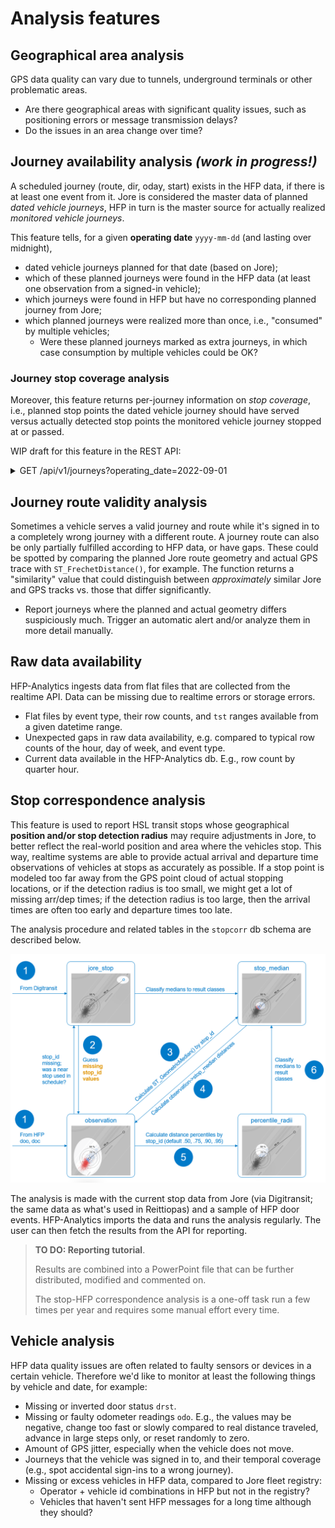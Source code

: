 # Analysis features

## Geographical area analysis

GPS data quality can vary due to tunnels, underground terminals or other problematic areas.

- Are there geographical areas with significant quality issues, such as positioning errors or message transmission delays?
- Do the issues in an area change over time?

## Journey availability analysis _(work in progress!)_

A scheduled journey (route, dir, oday, start) exists in the HFP data, if there is at least one event from it.
Jore is considered the master data of planned _dated vehicle journeys_, HFP in turn is the master source for actually realized _monitored vehicle journeys_.

This feature tells, for a given **operating date** `yyyy-mm-dd` (and lasting over midnight),

- dated vehicle journeys planned for that date (based on Jore);
- which of these planned journeys were found in the HFP data (at least one observation from a signed-in vehicle);
- which journeys were found in HFP but have no corresponding planned journey from Jore;
- which planned journeys were realized more than once, i.e., "consumed" by multiple vehicles;
  - Were these planned journeys marked as extra journeys, in which case consumption by multiple vehicles could be OK?

### Journey stop coverage analysis

Moreover, this feature returns per-journey information on _stop coverage_, i.e., planned stop points the dated vehicle journey should have served versus actually detected stop points the monitored vehicle journey stopped at or passed.

WIP draft for this feature in the REST API:

<details>
<summary>GET /api/v1/journeys?operating_date=2022-09-01</summary>

```json
200 OK:
  {"data":
    "journeys": [
      {
        "dated_vehicle_journey_uuid": "e0f7f542-f212-4b93-a4fc-6450a145e27b",
          # ^ This is unique over route, dir, oday, start + is_extra_journey.
        "monitored_vehicle_journey_uuid": "c7122273-d75a-4b20-8588-6d1ea128d5d1", 
          # ^ Unique over route, dir, oday, start(24h), vehicle, operator; null if no match found
        "route_id": "1067",
        "direction_id": 1,
        "operating_date": "2022-09-01",
        "start_time_30h": "24:36:00",
        "is_extra_journey": False,
        "planned_stop_count": 34,
        "monitored_stop_count": 29,
        "monitored_stop_ratio": 0.8529,
        # ^ == monitored_stop_count / planned_stop_count
        "monitored_timestamp_span": {
          "start_timestamp": "20220902T003618Z",
          "end_timestamp": "20220902T011737Z"
        }, 
        # ^ Between which start and end time did we get _any_ HFP data from that journey+vehicle?
        "stops": [
          # This list contains per-stop-visit details.
          # "monitored_" entries are null if not detected.
          # Alternatively, these details could be requested
          # from a different endpoint, since this would contain a lot of data.
          {
            "stop_sequence": 1,
            "stop_role": "FIRST",
            "stop_id": "1004223",
            "planned_arrival_timestamp": "20220902T003600Z",
            "monitored_arrival_timestamp": null,
            "planned_departure_timestamp": "20220902T003600Z",
            "monitored_departure_timestamp": "20220902T003618Z",
            "detected_events": ["DOC", "PDE, "DEP"]
            # ^ The stop visit was "proven" by availability of these HFP events with correct stop value.
          },
          {
            "stop_sequence": 2,
            "stop_role": "NORMAL",
            "stop_id": "1092303",
            "planned_arrival_timestamp": "20220902T003800Z",
            "monitored_arrival_timestamp": "20220902T003811Z",
            "planned_departure_timestamp": "20220902T003800Z",
            "monitored_departure_timestamp": "20220902T003814Z",
            "detected_events": ["ARR", "PAS, "DEP"]
          },
          ...
          {
            "stop_sequence": 10,
            "stop_role": "REGULATED",
            # ^ This is a regulated timing stop where the vehicle must wait for scheduled dep time.
            "stop_id": "10921127",
            "planned_arrival_timestamp": "20220902T004900Z",
            "monitored_arrival_timestamp": "20220902T004903Z",
            "planned_departure_timestamp": "20220902T005100Z",
            "monitored_departure_timestamp": "20220902T003814Z",
            "detected_events": ["ARR", "ARS", "DOO", "DOC" "PDE, "DEP"]
          },
          {
            "stop_sequence": 11,
            "stop_role": "NORMAL",
            "stop_id": "10921127",
            "planned_arrival_timestamp": "20220902T004900Z",
            "monitored_arrival_timestamp": null,
            "planned_departure_timestamp": "20220902T005100Z",
            "monitored_departure_timestamp": null,
            "detected_events": []
            # ^ This stop was not detected in HFP.
          },
          {
            "stop_sequence": 34,
            "stop_role": "LAST",
            "stop_id": "1305597",
            "planned_arrival_timestamp": "20220902T011700Z",
            "monitored_arrival_timestamp": "20220902T011801Z",
            "planned_departure_timestamp": "20220902T011700Z",
            "monitored_departure_timestamp": null,
            "detected_events": ["ARR", "ARS", "DOO"]
          },
        ]
      }
    ]
  }
```

</details>

## Journey route validity analysis

Sometimes a vehicle serves a valid journey and route while it's signed in to a completely wrong journey with a different route.
A journey route can also be only partially fulfilled according to HFP data, or have gaps.
These could be spotted by comparing the planned Jore route geometry and actual GPS trace with `ST_FrechetDistance()`, for example.
The function returns a "similarity" value that could distinguish between *approximately* similar Jore and GPS tracks vs. those that differ significantly.

- Report journeys where the planned and actual geometry differs suspiciously much. Trigger an automatic alert and/or analyze them in more detail manually.

## Raw data availability

HFP-Analytics ingests data from flat files that are collected from the realtime API.
Data can be missing due to realtime errors or storage errors.

- Flat files by event type, their row counts, and `tst` ranges available from a given datetime range.
- Unexpected gaps in raw data availability, e.g. compared to typical row counts of the hour, day of week, and event type.
- Current data available in the HFP-Analytics db. E.g., row count by quarter hour.

## Stop correspondence analysis

This feature is used to report HSL transit stops whose geographical **position and/or stop detection radius** may require adjustments in Jore, to better reflect the real-world position and area where the vehicles stop.
This way, realtime systems are able to provide actual arrival and departure time observations of vehicles at stops as accurately as possible.
If a stop point is modeled too far away from the GPS point cloud of actual stopping locations, or if the detection radius is too small, we might get a lot of missing arr/dep times;
if the detection radius is too large, then the arrival times are often too early and departure times too late.

The analysis procedure and related tables in the `stopcorr` db schema are described below.

![Stop correspondence analysis phases.](img/stopcorr-relations-and-procedures.png)

The analysis is made with the current stop data from Jore (via Digitransit; the same data as what's used in Reittiopas) and a sample of HFP door events.
HFP-Analytics imports the data and runs the analysis regularly.
The user can then fetch the results from the API for reporting.

> **TO DO: Reporting tutorial**.
> 
> Results are combined into a PowerPoint file that can be further distributed, modified and commented on.
> 
> The stop-HFP correspondence analysis is a one-off task run a few times per year and requires some manual effort every time.

## Vehicle analysis

HFP data quality issues are often related to faulty sensors or devices in a certain vehicle.
Therefore we'd like to monitor at least the following things by vehicle and date, for example:

- Missing or inverted door status `drst`.
- Missing or faulty odometer readings `odo`. E.g., the values may be negative, change too fast or slowly compared to real distance traveled, advance in large steps only, or reset randomly to zero.
- Amount of GPS jitter, especially when the vehicle does not move.
- Journeys that the vehicle was signed in to, and their temporal coverage (e.g., spot accidental sign-ins to a wrong journey).
- Missing or excess vehicles in HFP data, compared to Jore fleet registry:
  - Operator + vehicle id combinations in HFP but not in the registry?
  - Vehicles that haven't sent HFP messages for a long time although they should?
